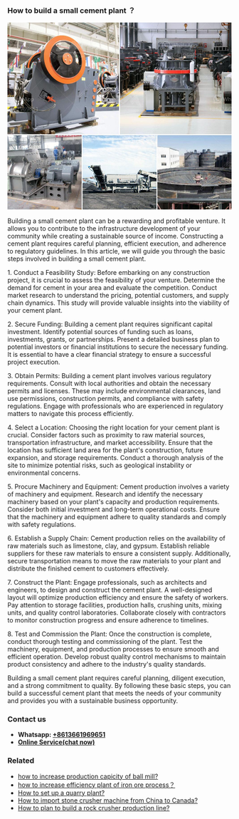 <h3>How to build a small cement plant ？</h3><img src='1701745094.jpg' alt=''><p>Building a small cement plant can be a rewarding and profitable venture. It allows you to contribute to the infrastructure development of your community while creating a sustainable source of income. Constructing a cement plant requires careful planning, efficient execution, and adherence to regulatory guidelines. In this article, we will guide you through the basic steps involved in building a small cement plant.</p><p>1. Conduct a Feasibility Study: Before embarking on any construction project, it is crucial to assess the feasibility of your venture. Determine the demand for cement in your area and evaluate the competition. Conduct market research to understand the pricing, potential customers, and supply chain dynamics. This study will provide valuable insights into the viability of your cement plant.</p><p>2. Secure Funding: Building a cement plant requires significant capital investment. Identify potential sources of funding such as loans, investments, grants, or partnerships. Present a detailed business plan to potential investors or financial institutions to secure the necessary funding. It is essential to have a clear financial strategy to ensure a successful project execution.</p><p>3. Obtain Permits: Building a cement plant involves various regulatory requirements. Consult with local authorities and obtain the necessary permits and licenses. These may include environmental clearances, land use permissions, construction permits, and compliance with safety regulations. Engage with professionals who are experienced in regulatory matters to navigate this process efficiently.</p><p>4. Select a Location: Choosing the right location for your cement plant is crucial. Consider factors such as proximity to raw material sources, transportation infrastructure, and market accessibility. Ensure that the location has sufficient land area for the plant's construction, future expansion, and storage requirements. Conduct a thorough analysis of the site to minimize potential risks, such as geological instability or environmental concerns.</p><p>5. Procure Machinery and Equipment: Cement production involves a variety of machinery and equipment. Research and identify the necessary machinery based on your plant's capacity and production requirements. Consider both initial investment and long-term operational costs. Ensure that the machinery and equipment adhere to quality standards and comply with safety regulations.</p><p>6. Establish a Supply Chain: Cement production relies on the availability of raw materials such as limestone, clay, and gypsum. Establish reliable suppliers for these raw materials to ensure a consistent supply. Additionally, secure transportation means to move the raw materials to your plant and distribute the finished cement to customers effectively.</p><p>7. Construct the Plant: Engage professionals, such as architects and engineers, to design and construct the cement plant. A well-designed layout will optimize production efficiency and ensure the safety of workers. Pay attention to storage facilities, production halls, crushing units, mixing units, and quality control laboratories. Collaborate closely with contractors to monitor construction progress and ensure adherence to timelines.</p><p>8. Test and Commission the Plant: Once the construction is complete, conduct thorough testing and commissioning of the plant. Test the machinery, equipment, and production processes to ensure smooth and efficient operation. Develop robust quality control mechanisms to maintain product consistency and adhere to the industry's quality standards.</p><p>Building a small cement plant requires careful planning, diligent execution, and a strong commitment to quality. By following these basic steps, you can build a successful cement plant that meets the needs of your community and provides you with a sustainable business opportunity.</p><h3>Contact us</h3><ul><li><strong>Whatsapp:&nbsp;<a href="https://wa.me/8613661969651">+8613661969651</a></strong></li><li><a href="https://swt.shibang-china.com/?git&amp;zhl&amp;How to build a small cement plant ？"><strong>Online Service(chat now)</strong></a></li></ul><h3>Related</h3><ul><li><a href='how to increase production capicity of ball mill.md'>how to increase production capicity of ball mill?</a></li><li><a href='how to increase efficiency plant of iron ore process？.md'>how to increase efficiency plant of iron ore process？</a></li><li><a href='How to set up a quarry plant.md'>How to set up a quarry plant?</a></li><li><a href='How to import stone crusher machine from China to Canada.md'>How to import stone crusher machine from China to Canada?</a></li><li><a href='How to plan to build a rock crusher production line.md'>How to plan to build a rock crusher production line?</a></li></ul>